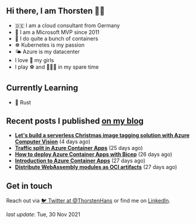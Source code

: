 ## Hi there, I am Thorsten 👋🏼

- 🇩🇪 I am a cloud consultant from Germany
- 🔷 I am a Microsoft MVP since 2011
- 🐳 I do quite a bunch of containers
- ☸️ Kubernetes is my passion
- 🌤 Azure is my datacenter
- I love 💞 my girls
- I play ⚽️ and 🏃🏻‍♂️ in my spare time

## Currently Learning

- 🦀 Rust

## Recent posts I published [on my blog](https://thorsten-hans.com)

- **[Let's build a serverless Christmas image tagging solution with Azure Computer Vision](https://thorsten-hans.com/serverless-image-tagging-with-azure-computer-vision/)** (4 days ago)
- **[Traffic split in Azure Container Apps](https://thorsten-hans.com/traffic-split-in-azure-container-apps/)** (25 days ago)
- **[How to deploy Azure Container Apps with Bicep](https://thorsten-hans.com/how-to-deploy-azure-container-apps-with-bicep/)** (26 days ago)
- **[Introduction to Azure Container Apps](https://thorsten-hans.com/introduction-to-azure-container-apps/)** (27 days ago)
- **[Distribute WebAssembly modules as OCI artifacts](https://thorsten-hans.com/distribute-webassembly-modules-as-oci-artifacts/)** (27 days ago)

## Get in touch

Reach out via [🐦 Twitter at @ThorstenHans](https://twitter.com/ThorstenHans) or find me on [LinkedIn](https://linkedin.com/in/ThorstenHans).

_last update_: Tue, 30 Nov 2021
